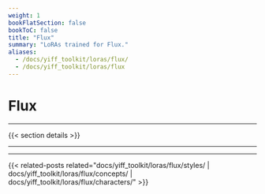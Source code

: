 ```yaml
---
weight: 1
bookFlatSection: false
bookToC: false
title: "Flux"
summary: "LoRAs trained for Flux."
aliases:
  - /docs/yiff_toolkit/loras/flux/
  - /docs/yiff_toolkit/loras/flux
---
```


<!--markdownlint-disable MD025 -->

# Flux

---

{{< section details >}}

---

---

{{< related-posts related="docs/yiff_toolkit/loras/flux/styles/ | docs/yiff_toolkit/loras/flux/concepts/ | docs/yiff_toolkit/loras/flux/characters/" >}}
